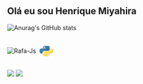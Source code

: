 ## Olá eu sou Henrique Miyahira

![Anurag's GitHub stats](https://github-readme-stats.vercel.app/api?username=HenriqueMiyahira&show_icons=true&theme=transparent)

<div style="display: inline_block"><br>
<img align="center" alt="Rafa-Js" height="30" width="40" src="https://images.vexels.com/media/users/3/166401/isolated/lists/b82aa7ac3f736dd78570dd3fa3fa9e24-java-programming-language-icon.png">
<img align="center" alt="Rafa-Python" height="30" width="40" src="https://raw.githubusercontent.com/devicons/devicon/master/icons/python/python-original.svg">       
     </div>

##

<div>
  <a href="https://www.instagram.com/miyahirahenrique" target="_blank"><img src="https://img.shields.io/badge/-Instagram-%23E4405F?style=for-the-badge&logo=instagram&logoColor=white" target="_blank"></a>
  <a href="https://www.linkedin.com/in/henrique-miyahira-724b58267/" target="_blank"><img src="https://img.shields.io/badge/-LinkedIn-%230077B5?style=for-the-badge&logo=linkedin&logoColor=white" target="_blank"></a>
